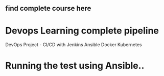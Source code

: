 ## find complete course here   

<h1> Devops Learning complete pipeline </h1>
DevOps Project - CI/CD with Jenkins Ansible Docker Kubernetes

<h1>Running the test using Ansible.. </h1>
